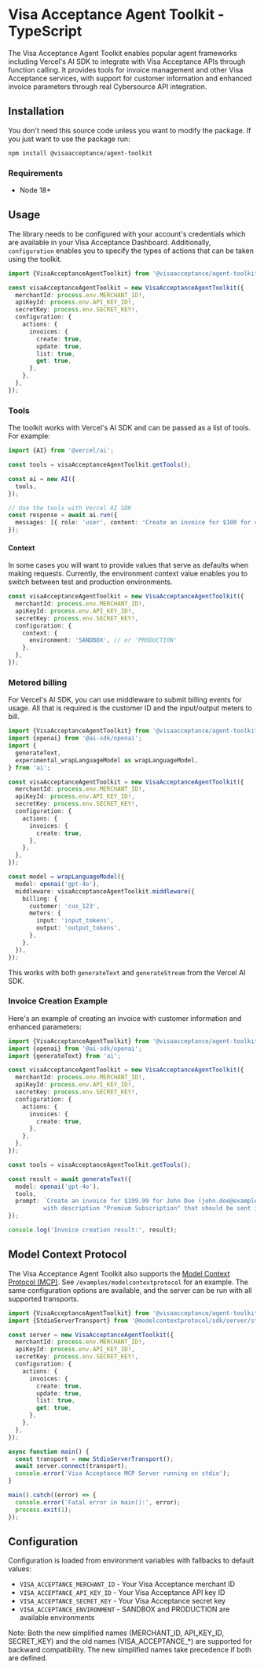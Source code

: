 # Visa Acceptance Agent Toolkit - TypeScript

The Visa Acceptance Agent Toolkit enables popular agent frameworks including Vercel's AI SDK to integrate with Visa Acceptance APIs through function calling. It provides tools for invoice management and other Visa Acceptance services, with support for customer information and enhanced invoice parameters through real Cybersource API integration.

## Installation

You don't need this source code unless you want to modify the package. If you just
want to use the package run:

```
npm install @visaacceptance/agent-toolkit
```

### Requirements

- Node 18+

## Usage

The library needs to be configured with your account's credentials which are available in your Visa Acceptance Dashboard. Additionally, `configuration` enables you to specify the types of actions that can be taken using the toolkit.

```typescript
import {VisaAcceptanceAgentToolkit} from '@visaacceptance/agent-toolkit/ai-sdk';

const visaAcceptanceAgentToolkit = new VisaAcceptanceAgentToolkit({
  merchantId: process.env.MERCHANT_ID!,
  apiKeyId: process.env.API_KEY_ID!,
  secretKey: process.env.SECRET_KEY!,
  configuration: {
    actions: {
      invoices: {
        create: true,
        update: true,
        list: true,
        get: true,
      },
    },
  },
});
```

### Tools

The toolkit works with Vercel's AI SDK and can be passed as a list of tools. For example:

```typescript
import {AI} from '@vercel/ai';

const tools = visaAcceptanceAgentToolkit.getTools();

const ai = new AI({
  tools,
});

// Use the tools with Vercel AI SDK
const response = await ai.run({
  messages: [{ role: 'user', content: 'Create an invoice for $100 for customer John Doe' }],
});
```

#### Context

In some cases you will want to provide values that serve as defaults when making requests. Currently, the environment context value enables you to switch between test and production environments.

```typescript
const visaAcceptanceAgentToolkit = new VisaAcceptanceAgentToolkit({
  merchantId: process.env.MERCHANT_ID!,
  apiKeyId: process.env.API_KEY_ID!,
  secretKey: process.env.SECRET_KEY!,
  configuration: {
    context: {
      environment: 'SANDBOX', // or 'PRODUCTION'
    },
  },
});
```

### Metered billing

For Vercel's AI SDK, you can use middleware to submit billing events for usage. All that is required is the customer ID and the input/output meters to bill.

```typescript
import {VisaAcceptanceAgentToolkit} from '@visaacceptance/agent-toolkit/ai-sdk';
import {openai} from '@ai-sdk/openai';
import {
  generateText,
  experimental_wrapLanguageModel as wrapLanguageModel,
} from 'ai';

const visaAcceptanceAgentToolkit = new VisaAcceptanceAgentToolkit({
  merchantId: process.env.MERCHANT_ID!,
  apiKeyId: process.env.API_KEY_ID!,
  secretKey: process.env.SECRET_KEY!,
  configuration: {
    actions: {
      invoices: {
        create: true,
      },
    },
  },
});

const model = wrapLanguageModel({
  model: openai('gpt-4o'),
  middleware: visaAcceptanceAgentToolkit.middleware({
    billing: {
      customer: 'cus_123',
      meters: {
        input: 'input_tokens',
        output: 'output_tokens',
      },
    },
  }),
});
```

This works with both `generateText` and `generateStream` from the Vercel AI SDK.

### Invoice Creation Example

Here's an example of creating an invoice with customer information and enhanced parameters:

```typescript
import {VisaAcceptanceAgentToolkit} from '@visaacceptance/agent-toolkit/ai-sdk';
import {openai} from '@ai-sdk/openai';
import {generateText} from 'ai';

const visaAcceptanceAgentToolkit = new VisaAcceptanceAgentToolkit({
  merchantId: process.env.MERCHANT_ID!,
  apiKeyId: process.env.API_KEY_ID!,
  secretKey: process.env.SECRET_KEY!,
  configuration: {
    actions: {
      invoices: {
        create: true,
      },
    },
  },
});

const tools = visaAcceptanceAgentToolkit.getTools();

const result = await generateText({
  model: openai('gpt-4o'),
  tools,
  prompt: `Create an invoice for $199.99 for John Doe (john.doe@example.com)
          with description "Premium Subscription" that should be sent immediately via email`,
});

console.log('Invoice creation result:', result);

```

## Model Context Protocol

The Visa Acceptance Agent Toolkit also supports the [Model Context Protocol (MCP)](https://modelcontextprotocol.com/). See `/examples/modelcontextprotocol` for an example. The same configuration options are available, and the server can be run with all supported transports.

```typescript
import {VisaAcceptanceAgentToolkit} from '@visaacceptance/agent-toolkit/modelcontextprotocol';
import {StdioServerTransport} from '@modelcontextprotocol/sdk/server/stdio.js';

const server = new VisaAcceptanceAgentToolkit({
  merchantId: process.env.MERCHANT_ID!,
  apiKeyId: process.env.API_KEY_ID!,
  secretKey: process.env.SECRET_KEY!,
  configuration: {
    actions: {
      invoices: {
        create: true,
        update: true,
        list: true,
        get: true,
      },
    },
  },
});

async function main() {
  const transport = new StdioServerTransport();
  await server.connect(transport);
  console.error('Visa Acceptance MCP Server running on stdio');
}

main().catch((error) => {
  console.error('Fatal error in main():', error);
  process.exit(1);
});
```

## Configuration

Configuration is loaded from environment variables with fallbacks to default values:

- `VISA_ACCEPTANCE_MERCHANT_ID` - Your Visa Acceptance merchant ID
- `VISA_ACCEPTANCE_API_KEY_ID` - Your Visa Acceptance API key ID
- `VISA_ACCEPTANCE_SECRET_KEY` - Your Visa Acceptance secret key
- `VISA_ACCEPTANCE_ENVIRONMENT` - SANDBOX and PRODUCTION are available environments

Note: Both the new simplified names (MERCHANT_ID, API_KEY_ID, SECRET_KEY) and the old names (VISA_ACCEPTANCE_*) are supported for backward compatibility. The new simplified names take precedence if both are defined.